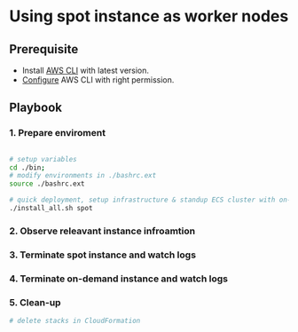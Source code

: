 
# Using spot instance as worker nodes

## Prerequisite

- Install [AWS CLI](https://docs.aws.amazon.com/cli/latest/userguide/cli-chap-install.html) with latest version.
- [Configure](https://docs.aws.amazon.com/cli/latest/userguide/cli-chap-configure.html) AWS CLI with right permission.

## Playbook

### 1. Prepare enviroment

```bash

# setup variables
cd ./bin;
# modify environments in ./bashrc.ext
source ./bashrc.ext

# quick deployment, setup infrastructure & standup ECS cluster with on-demand instance
./install_all.sh spot

```

### 2. Observe releavant instance infroamtion

### 3. Terminate spot instance and watch logs

### 4. Terminate on-demand instance and watch logs

### 5. Clean-up

```bash
# delete stacks in CloudFormation

```
